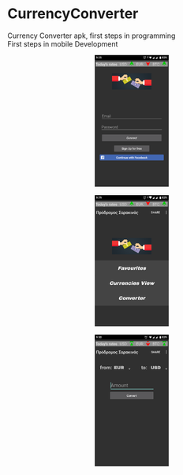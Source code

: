 # CurrencyConverter
Currency Converter apk, first steps in programming <br />
First steps in mobile Development
<br/>
<center>
<p float ="left">
   
<img src="Authentication.png" width = "150" title ="Authentication's photo"></img>
   
<img src ="Menu.png" width="150" title="Menu's Photo"></img> 
   
<img src ="Convert.png" width="150" title="Convert's Photo"></img>
</p></center>
<br />
